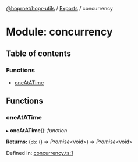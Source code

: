 [@hoprnet/hopr-utils](../README.md) / [Exports](../modules.md) / concurrency

# Module: concurrency

## Table of contents

### Functions

- [oneAtATime](concurrency.md#oneatatime)

## Functions

### oneAtATime

▸ **oneAtATime**(): _function_

**Returns:** (`cb`: () => _Promise_<void\>) => _Promise_<void\>

Defined in: [concurrency.ts:1](https://github.com/hoprnet/hoprnet/blob/448a47a/packages/utils/src/concurrency.ts#L1)
